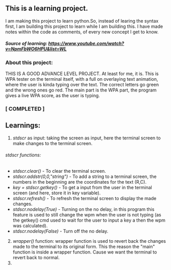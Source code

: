 ## This is a learning project.
I am making this project to learn python.So, instead of learing the syntax first, I am building this project to learn while I am building this. I have made notes within the code as comments, of every new concept I get to know.
##### Source of learning: https://www.youtube.com/watch?v=NpmFbWO6HPU&list=WL
### About this project:
THIS IS A GOOD ADVANCE LEVEL PROJECT. At least for me, it is. This is WPA tester on the terminal itself, with a full on overlaying text animation, where the user is kinda typing over the text. The correct letters go green and the wrong ones go red. The main part is the WPA part, the program gives a live WPA score, as the user is typing.

### [ COMPLETED ]

## Learnings:
1) *stdscr* as input: taking the screen as input, here the terminal screen to make changes to the terminal screen.
###### *stdscr* functions:
- *stdscr.clear()* - To clear the terminal screen.
- *stdscr.addstr(0,0,"string")* - To add a string to a terminal screen, the numbers in the beginning are the coordinates for the text (R,C).
- *key = stdscr.getkey()* - To get a input from the user in the terminal screen (and here, store it in key variable).
- *stdscr.refresh()* -  To refresh the terminal screen to display the made changes.
- *stdscr.nodelay(True)* - Turning on the no delay, in this program this feature is used to still change the wpm when the user is not typing (as the getkey() cmd used to wait for the user to input a key a then the wpm was calculated).
- *stdscr.nodelay(False)* - Turn off the no delay.
2) *wrapper()* function: wrapper function is used to revert back the changes made to the terminal to its original form. This the reason the "main" function is inside a wrapper function. Cause we want the terminal to revert back to normal.
3) 

 
